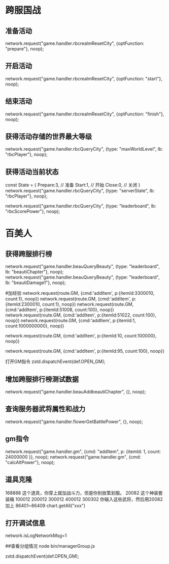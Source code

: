 # 跨服国战

## 准备活动
network.request("game.handler.rbcrealmResetCity", {optFunction: "prepare"}, noop);

## 开启活动
network.request("game.handler.rbcrealmResetCity", {optFunction: "start"}, noop);

## 结束活动
network.request("game.handler.rbcrealmResetCity", {optFunction: "finish"}, noop);

## 获得活动存储的世界最大等级
network.request("game.handler.rbcQueryCity", {type: "maxWorldLevel", lb: "rbcPlayer"}, noop);

## 获得活动当前状态
const State = {
    Prepare:3,  // 准备
    Start:1,    // 开始
    Close:0,    // 关闭
}
network.request("game.handler.rbcQueryCity", {type: "serverState", lb: "rbcPlayer"}, noop);

network.request("game.handler.rbcQueryCity",  {type: "leaderboard", lb: "rbcScorePower"}, noop);

# 百美人

## 获得跨服排行榜
network.request("game.handler.beauQueryBeauty", {type: "leaderboard", lb: "beautiChapter"}, noop);
network.request("game.handler.beauQueryBeauty", {type: "leaderboard", lb: "beautiDamage1"}, noop);

#加经验
network.request(route.GM, {cmd:'addItem', p:{itemId:3300010, count:1}, noop})
network.request(route.GM, {cmd:'addItem', p:{itemId:2300010, count:1}, noop})
network.request(route.GM, {cmd:'addItem', p:{itemId:51008, count:100}, noop})
network.request(route.GM, {cmd:'addItem', p:{itemId:51022, count:100}, noop})
network.request(route.GM, {cmd:'addItem', p:{itemId:1, count:1000000000}, noop})

network.request(route.GM, {cmd:'addItem', p:{itemId:10, count:100000}, noop})

network.request(route.GM, {cmd:'addItem', p:{itemId:95, count:100}, noop})

打开GM指令
zstd.dispatchEvent(def.OPEN_GM);

## 增加跨服排行榜测试数据
network.request("game.handler.beauAddbeautiChapter", {}, noop);

## 查询服务器武将属性和战力
network.request("game.handler.flowerGetBattlePower", {}, noop);

## gm指令
network.request("game.handler.gm", {cmd: "addItem", p: {itemId: 1, count: 24000000 }}, noop);
network.request("game.handler.gm", {cmd: "calcAltPower"}, noop);

## 道具克隆
168888 这个道具，你穿上就加战斗力，但是你别放策划服。
20082 这个神装套装箱
100012 200012  300012  400012  300302
你输入这些武将，然后用20082加上
86401~86409
chart.getAll("xxx")

## 打开调试信息
network.isLogNetworkMsg=1

##查看分组情况
node bin/managerGroup.js

zstd.dispatchEvent(def.OPEN_GM);